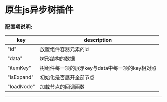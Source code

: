原生js异步树插件
====================
### 配置项说明:
| key | description |
| ------ | ------ |
| "id" | 放置组件容器元素的id |
| "data" | 树形结构的数据 |
| "itemKey" | 树组件每一项的展示key与data中每一项的key相对照 |
| "isExpand" | 初始化是否展开全部节点 |
| "loadNode" | 加载节点的回调函数 |
*****

